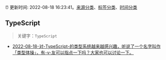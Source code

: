 :alarm_clock: 更新时间: 2022-08-18 16:23:41。[来源分类](../README.md)、[标签分类](../TAGS.md)、[时间分类](../TIMELINE.md)

## TypeScript


> 关键字：`TypeScript`



- [2022-08-18-对-TypeScript-的类型系统越来越感兴趣，听说了一个名字叫作「类型体操」，有-v-友可以指点一下吗？大家也可以讨论一下。](https://www.v2ex.com/t/873817) 